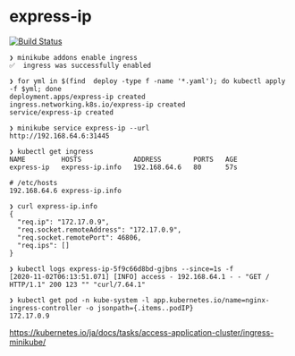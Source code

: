 # express-ip

[![Build Status](https://travis-ci.com/bassaer/express-ip.svg?branch=main)](https://travis-ci.com/bassaer/express-ip)

```
❯ minikube addons enable ingress
✅  ingress was successfully enabled
```
```
❯ for yml in $(find  deploy -type f -name '*.yaml'); do kubectl apply -f $yml; done
deployment.apps/express-ip created
ingress.networking.k8s.io/express-ip created
service/express-ip created
```
```
❯ minikube service express-ip --url
http://192.168.64.6:31445

❯ kubectl get ingress
NAME         HOSTS             ADDRESS        PORTS   AGE
express-ip   express-ip.info   192.168.64.6   80      57s
```
```
# /etc/hosts
192.168.64.6 express-ip.info
```
```
❯ curl express-ip.info
{
  "req.ip": "172.17.0.9",
  "req.socket.remoteAddress": "172.17.0.9",
  "req.socket.remotePort": 46806,
  "req.ips": []
}
```
```
❯ kubectl logs express-ip-5f9c66d8bd-gjbns --since=1s -f
[2020-11-02T06:13:51.071] [INFO] access - 192.168.64.1 - - "GET / HTTP/1.1" 200 123 "" "curl/7.64.1"
```
```
❯ kubectl get pod -n kube-system -l app.kubernetes.io/name=nginx-ingress-controller -o jsonpath={.items..podIP}
172.17.0.9
```

https://kubernetes.io/ja/docs/tasks/access-application-cluster/ingress-minikube/
